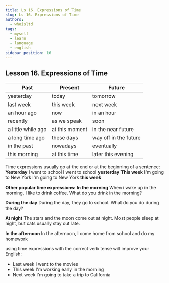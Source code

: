 ```yaml
---
title: Ls 16. Expressions of Time
slug: Ls 16. Expressions of Time
authors:
  - whoisltd
tags:
  - myself
  - learn
  - language
  - english
sidebar_position: 16
---
```


## Lesson 16. Expressions of Time

| Past               | Present        | Future                |
| ------------------ | -------------- | --------------------- |
| yesterday          | today          | tomorrow              |
| last week          | this week      | next week             |
| an hour ago        | now            | in an hour            |
| recently           | as we speak    | soon                  |
| a little while ago | at this moment | in the near future    |
| a long time ago    | these days     | way off in the future |
| in the past        | nowadays       | eventually            |
| this morning       | at this time   | later this evening    |

Time expressions usually go at the end or at the beginning of a sentence:
**Yesterday** I went to school
I went to school **yesterday**
**This week** I'm going to New York
I'm going to New York **this week**

**Other popular time expressions:**
**In the morning**
When i wake up in the morning, I like to drink coffee.
What do you drink in the morning?

**During the day**
During the day, they go to school.
What do you do during the day?

**At night**
The stars and the moon come out at night.
Most people sleep at night, but cats usually stay out late.

**In the afternoon**
In the afternoon, I come home from school and do my homework

using time expressions with the correct verb tense will improve your English:

- Last week I went to the movies
- This week I'm working early in the morning
- Next week I'm going to take a trip to California
